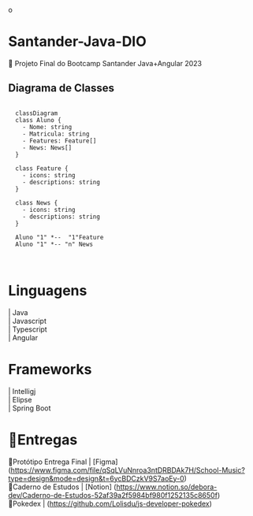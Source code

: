 o
# Santander-Java-DIO
 📌 Projeto Final do Bootcamp Santander Java+Angular 2023
<br>

## Diagrama de Classes

```mermaid

  classDiagram
  class Aluno {
    - Nome: string
    - Matricula: string
    - Features: Feature[]
    - News: News[]
  }

  class Feature {
    - icons: string
    - descriptions: string
  }

  class News {
    - icons: string
    - descriptions: string
  }

  Aluno "1" *--  "1"Feature
  Aluno "1" *-- "n" News

```
<br>

# Linguagens
| Java <br>
| Javascript <br>
| Typescript <br>
| Angular <br>

# Frameworks 
| Intelligj <br>
| Elipse <br>
| Spring Boot <br>


# 📝Entregas 
🔸Protótipo Entrega Final | [Figma] (https://www.figma.com/file/qSqLVuNnroa3ntDRBDAk7H/School-Music?type=design&mode=design&t=6ycBDCzkV9S7aoEy-0)<br>
🔸Caderno de Estudos | [Notion] (https://www.notion.so/debora-dev/Caderno-de-Estudos-52af39a2f5984bf980f1252135c8650f)<br>
🔸Pokedex | (https://github.com/Lolisdu/js-developer-pokedex)



